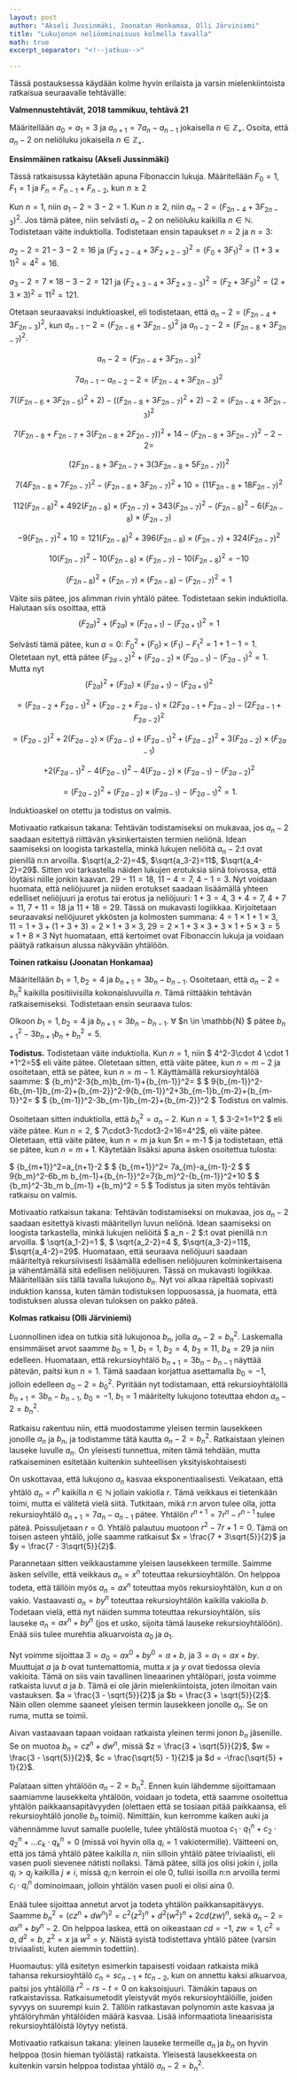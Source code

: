 ```yaml
---
layout: post
author: "Akseli Jussinmäki, Joonatan Honkamaa, Olli Järviniemi"
title: "Lukujonon neliöominaisuus kolmella tavalla"
math: true
excerpt_separator: "<!--jatkuu-->"

---
```


Tässä postauksessa käydään kolme hyvin erilaista ja varsin mielenkiintoista ratkaisua seuraavalle tehtävälle:

**Valmennustehtävät, 2018 tammikuu, tehtävä 21**

Määritellään $a_0 = a_1 = 3$ ja $a_{n+1} = 7a_n - a_{n-1}$ jokaisella $n \in \mathbb{Z_+}$. Osoita, että $a_n - 2$ on neliöluku jokaisella $n \in \mathbb{Z_+}$.

<!--jatkuu-->

**Ensimmäinen ratkaisu (Akseli Jussinmäki)**

Tässä ratkaisussa käytetään apuna Fibonaccin lukuja. Määritellään $F_0=1$, $F_1=1$ ja $F_n=F_{n-1}+F_{n-2}$, kun $n\geq 2$

Kun $n=1$, niin $a_1-2=3-2=1$.
Kun $n\geq 2$, niin  $a_n-2=(F_{2n-4}+3F_{2n-3})^2$. Jos tämä pätee, niin selvästi $a_n-2$ on neliöluku kaikilla $n\in\mathbb{N}$. Todistetaan väite induktiolla. Todistetaan ensin tapaukset $n=2$ ja $n=3$:

  $a_2-2=21-3-2=16$ ja
   $(F_{2\times2-4}+3F_{2\times2-3})^{2}=(F_0+3F_1)^{2}=(1+3\times1)^{2}=4^{2}=16$.

  $a_3-2=7\times18-3-2=121$ ja
 $(F_{2\times3-4}+3F_{2\times3-3})^{2}=(F_2+3F_3)^{2}=(2+3\times3)^{2}=11^{2}=121$.

   Otetaan seuraavaksi induktioaskel, eli todistetaan, että $a_n-2=(F_{2n-4}+3F_{2n-3})^2$, kun $a_{n-1}-2=(F_{2n-6}+3F_{2n-5})^2$ ja $a_{n-2}-2=(F_{2n-8}+3F_{2n-7})^2$.

  $$a_n-2=(F_{2n-4}+3F_{2n-3})^2$$

  $$7a_{n-1}-a_{n-2}-2=(F_{2n-4}+3F_{2n-3})^2$$

  $$7((F_{2n-6}+3F_{2n-5})^2+2)-((F_{2n-8}+3F_{2n-7})^2+2)-2=(F_{2n-4}+3F_{2n-3})^2$$

  $$7(F_{2n-8}+F_{2n-7}+3(F_{2n-8}+2F_{2n-7}))^{2}+14-(F_{2n-8}+3F_{2n-7})^2-2-2=$$

  $$(2F_{2n-8}+3F_{2n-7}
  +3(3F_{2n-8}+5F_{2n-7}))^{2}
  $$

  $$7(4F_{2n-8}+7F_{2n-7})^{2}-(F_{2n-8}+3F_{2n-7})^2+10=(11F_{2n-8}+18F_{2n-7})^{2}$$

  $$112(F_{2n-8})^{2}+492(F_{2n-8})\times(F_{2n-7})+343(F_{2n-7})^{2}-(F_{2n-8})^{2}-6(F_{2n-8})\times(F_{2n-7})$$

  $$-9(F_{2n-7})^{2}+10=
  121(F_{2n-8})^{2}+396(F_{2n-8})\times(F_{2n-7})+324(F_{2n-7})^{2}$$

  $$10(F_{2n-7})^{2}-10(F_{2n-8})\times(F_{2n-7})-10(F_{2n-8})^{2}=-10$$

  $$(F_{2n-8})^{2}+(F_{2n-7})\times(F_{2n-8})-(F_{2n-7})^{2}=1$$

  Väite siis pätee, jos alimman rivin yhtälö pätee. Todistetaan sekin induktiolla. Halutaan siis osoittaa, että $$(F_{2a})^{2}+(F_{2a})\times(F_{2a+1})-(F_{2a+1})^{2}=1$$

  Selvästi tämä pätee, kun $a=0$: $F_0^{2}+(F_0)\times(F_1)-F_1^{2}=1+1-1=1$. Oletetaan nyt, että pätee $(F_{2a-2})^{2}+(F_{2a-2})\times(F_{2a-1})-(F_{2a-1})^{2}=1$. Mutta nyt $$(F_{2a})^{2}+(F_{2a})\times(F_{2a+1})-(F_{2a+1})^{2}$$

  $$=(F_{2a-2}+F_{2a-1})^{2}+(F_{2a-2}+F_{2a-1})\times(2F_{2a-1}+F_{2a-2})
  -(2F_{2a-1}+F_{2a-2})^{2}$$

  $$=(F_{2a-2})^{2}+2(F_{2a-2})\times(F_{2a-1})+(F_{2a-1})^{2}+(F_{2a-2})^{2}+3(F_{2a-2})\times(F_{2a-1})$$

  $$+2(F_{2a-1})^{2}-4(F_{2a-1})^{2}-4(F_{2a-2})\times(F_{2a-1})-(F_{2a-2})^{2}$$

  $$=(F_{2a-2})^{2}+(F_{2a-2})\times(F_{2a-1})-(F_{2a-1})^{2}=1.$$

  Induktioaskel on otettu ja todistus on valmis.

  Motivaatio ratkaisun takana: Tehtävän todistamiseksi on mukavaa, jos $a_n-2$ saadaan esitettyä riittävän yksinkertaisten termien neliönä. Idean saamiseksi on loogista tarkastella, minkä lukujen neliöitä $a_n-2$:t ovat pienillä n:n arvoilla. $\sqrt{a_2-2}=4$, $\sqrt{a_3-2}=11$, $\sqrt{a_4-2}=29$. Sitten voi tarkastella näiden lukujen erotuksia siinä toivossa, että löytäisi niille jonkin kaavan. $29-11=18$, $11-4=7$, $4-1=3$. Nyt voidaan huomata, että neliöjuuret ja niiden erotukset saadaan lisäämällä yhteen edelliset neliöjuuri ja erotus tai erotus ja neliöjuuri: $1+3=4$, $3+4=7$, $4+7=11$, $7+11=18$ ja $11+18=29$. Tässä on mukavasti logiikkaa. Kirjoitetaan seuraavaksi neliöjuuret ykkösten ja kolmosten summana: $4=1\times1+1\times3$, $11=1+3+(1+3+3)=2\times1+3\times3$, $29=2\times1+3\times3+3\times1+5\times3=5\times1+8\times3$
 Nyt huomataan, että kertoimet ovat Fibonaccin lukuja ja voidaan päätyä ratkaisun alussa näkyvään yhtälöön.









**Toinen ratkaisu (Joonatan Honkamaa)**

Määritellään $b_1=1, b_2=4$ ja $b_{n+1}=3b_n-b_{n-1}$. Osoitetaan, että $a_n-2={b_n}^2$ kaikilla positiivisilla kokonaisluvuilla $n$. Tämä riittääkin tehtävän ratkaisemiseksi. Todistetaan ensin seuraava tulos:

Olkoon $b_1=1, b_2=4$ ja $b_{n+1}=3b_n-b_{n-1}$. $\forall$ $n \in \mathbb{N} $ pätee ${b_{n+1}}^2-3b_{n+1}b_n+{b_n}^2=5$.

**Todistus.** Todistetaan väite induktiolla. Kun $n=1$, niin $ 4^2-3\cdot 4 \cdot 1 +1^2=5$ eli väite pätee. Oletetaan sitten, että väite pätee, kun $n = m-2$ ja osoitetaan, että se pätee, kun $n = m-1$.
Käyttämällä rekursioyhtälöä saamme:
$
{b_m}^2-3{b_m}b_{m-1}+{b_{m-1}}^2=
$
$
9{b_{m-1}}^2-6b_{m-1}b_{m-2}+{b_{m-2}}^2-9{b_{m-1}}^2+3b_{m-1}b_{m-2}+{b_{m-1}}^2=
$
$
{b_{m-1}}^2-3b_{m-1}b_{m-2}+{b_{m-2}}^2
$
Todistus on valmis.

Osoitetaan sitten induktiolla, että ${b_n}^2=a_n -2$.
 Kun $n=1$, $ 3-2=1=1^2 $ eli väite pätee.
 Kun $n=2$, $ 7\cdot3-1\cdot3-2=16=4^2$, eli väite pätee.
Oletetaan, että väite pätee, kun $n = m$ ja kun $n = m-1 $ ja todistetaan, että se pätee, kun $n = m+1$. Käytetään lisäksi apuna äsken osoitettua tulosta:

$
{b_{m+1}}^2=a_{n+1}-2
$
$
{b_{m+1}}^2= 7a_{m}-a_{m-1}-2
$
$
9{b_m}^2-6b_m b_{m-1}+{b_{n-1}}^2=7{b_m}^2-{b_{m-1}}^2+10
$
$
{b_m}^2-3b_m b_{m-1} +{b_m}^2 = 5
$
Todistus ja siten myös tehtävän ratkaisu on valmis.

Motivaatio ratkaisun takana: Tehtävän todistamiseksi on mukavaa, jos $a_n-2$
saadaan esitettyä kivasti määritellyn luvun neliönä. Idean saamiseksi on loogista tarkastella, minkä lukujen neliöitä $ a_n - 2 $:t ovat pienillä n:n arvoilla. $ \sqrt{a_1-2}=1 $, $ \sqrt{a_2-2}=4 $, $\sqrt{a_3-2}=11$, $\sqrt{a_4-2}=29$.
Huomataan, että seuraava neliöjuuri saadaan määriteltyä rekursiivisesti lisäämällä edellisen neliöjuuren kolminkertaisena ja vähentämällä sitä edellisen neliöjuuren.
Tässä on mukavasti logiikkaa. Määritellään siis tällä tavalla lukujono $b_n$.
Nyt voi alkaa räpeltää sopivasti induktion kanssa, kuten tämän todistuksen loppuosassa, ja huomata, että todistuksen alussa olevan tuloksen on pakko päteä.



**Kolmas ratkaisu (Olli Järviniemi)**


Luonnollinen idea on tutkia sitä lukujonoa $b_n$, jolla $a_n - 2 = b_n^2$. Laskemalla ensimmäiset arvot saamme $b_0 = 1$, $b_1 = 1$, $b_2 = 4$, $b_3 = 11$, $b_4 = 29$ ja niin edelleen. Huomataan, että rekursioyhtälö $b_{n+1} = 3b_n - b_{n-1}$ näyttää pätevän, paitsi kun $n = 1$. Tämä saadaan korjattua asettamalla $b_0 = -1$, jolloin edelleen $a_0 - 2 = b_0^2$. Pyritään nyt todistamaan, että rekursioyhtälöllä $b_{n+1} = 3b_n - b_{n-1}$, $b_0 = -1$, $b_1 = 1$ määritelty lukujono toteuttaa ehdon $a_n - 2 = b_n^2$.

Ratkaisu rakentuu niin, että muodostamme yleisen termin lausekkeen jonoille $a_n$ ja $b_n$, ja todistamme tätä kautta $a_n - 2 = b_n^2$. Ratkaistaan yleinen lauseke luvulle $a_n$. On yleisesti tunnettua, miten tämä tehdään, mutta ratkaiseminen esitetään kuitenkin suhteellisen yksityiskohtaisesti

On uskottavaa, että lukujono $a_n$ kasvaa eksponentiaalisesti. Veikataan, että yhtälö $a_n = r^n$ kaikilla $n \in \mathbb{N}$ jollain vakiolla $r$. Tämä veikkaus ei tietenkään toimi, mutta ei välitetä vielä siitä. Tutkitaan, mikä $r$:n arvon tulee olla, jotta rekursioyhtälö $a_{n+1} = 7a_n - a_{n-1}$ pätee. Yhtälön $r^{n+1} = 7r^n - r^{n-1}$ tulee päteä. Poissuljetaan $r = 0$. Yhtälö palautuu muotoon $r^2 - 7r + 1 = 0$. Tämä on toisen asteen yhtälö, jolle saamme ratkaisut $x = \frac{7 + 3\sqrt{5}}{2}$ ja $y = \frac{7 - 3\sqrt{5}}{2}$.

Parannetaan sitten veikkaustamme yleisen lausekkeen termille. Saimme äsken selville, että veikkaus $a_n = x^n$ toteuttaa rekursioyhtälön. On helppoa todeta, että tällöin myös $a_n = ax^n$ toteuttaa myös rekursioyhtälön, kun $a$ on vakio. Vastaavasti $a_n = by^n$ toteuttaa rekursioyhtälön kaikilla vakiolla $b$. Todetaan vielä, että nyt näiden summa toteuttaa rekursioyhtälön, siis lauseke $a_n = ax^n + by^n$ (jos et usko, sijoita tämä lauseke rekursioyhtälöön). Enää siis tulee murehtia alkuarvoista $a_0$ ja $a_1$.

Nyt voimme sijoittaa $3 = a_0 = ax^0 + by^0 = a + b$, ja $3 = a_1 = ax + by$. Muuttujat $a$ ja $b$ ovat tuntemattomia, mutta $x$ ja $y$ ovat tiedossa olevia vakioita. Tämä on siis vain tavallinen lineaarinen yhtälöpari, josta voimme ratkaista luvut $a$ ja $b$. Tämä ei ole järin mielenkiintoista, joten ilmoitan vain vastauksen. $a = \frac{3 - \sqrt{5}}{2}$ ja $b = \frac{3 + \sqrt{5}}{2}$. Näin ollen olemme saaneet yleisen termin lausekkeen jonolle $a_n$. Se on ruma, mutta se toimii.

Aivan vastaavaan tapaan voidaan ratkaista yleinen termi jonon $b_n$ jäsenille. Se on muotoa $b_n = cz^n + dw^n$, missä $z = \frac{3 + \sqrt{5}}{2}$, $w = \frac{3 - \sqrt{5}}{2}$, $c = \frac{\sqrt{5} - 1}{2}$ ja $d = -\frac{\sqrt{5} + 1}{2}$.

Palataan sitten yhtälöön $a_n - 2 = b_n^2$. Ennen kuin lähdemme sijoittamaan saamiamme lausekkeita yhtälöön, voidaan jo todeta, että saamme osoitettua yhtälön paikkaansapitävyyden (olettaen että se tosiaan pitää paikkaansa, eli rekursioyhtälö jonolle $b_n$ toimii). Nimittäin, kun kerromme kaiken auki ja vähennämme luvut samalle puolelle, tulee yhtälöstä muotoa
$c_1 \cdot q_1^n + c_2 \cdot q_2^n + \ldots c_k \cdot q_k^n = 0$ (missä voi hyvin olla $q_i = 1$ vakiotermille). Väitteeni on, että jos tämä yhtälö pätee kaikilla $n$, niin silloin yhtälö pätee triviaalisti, eli vasen puoli sievenee nätisti nollaksi. Tämä pätee, sillä jos olisi jokin $i$, jolla $q_i > q_j$ kaikilla $j \neq i$, missä $q_i$:n kerroin ei ole $0$, tulisi isoilla $n$:n arvoilla termi $c_i \cdot q_i^n$ dominoimaan, jolloin yhtälön vasen puoli ei olisi aina $0$.

Enää tulee sijoittaa annetut arvot ja todeta yhtälön paikkansapitävyys. Saamme
$b_n^2 = (cz^n + dw^n)^2 = c^2(z^2)^n + d^2(w^2)^n + 2cd(zw)^n$, sekä
$a_n - 2 = ax^n + by^n - 2$. On helppoa laskea, että on oikeastaan $cd = -1$, $zw = 1$, $c^2 = a$, $d^2 = b$, $z^2 = x$ ja $w^2 = y$. Näistä syistä todistettava yhtälö pätee (varsin triviaalisti, kuten aiemmin todettiin).

Huomautus: yllä esitetyn esimerkin tapaisesti voidaan ratkaista mikä tahansa rekursioyhtälö $c_n = sc_{n-1} + tc_{n-2}$, kun on annettu kaksi alkuarvoa, paitsi jos yhtälöllä $r^2 - rs - t = 0$ on kaksoisjuuri. Tämäkin tapaus on ratkaistavissa. Ratkaisumetodit yleistyvät myös rekursioyhtälöille, joiden syvyys on suurempi kuin $2$. Tällöin ratkastavan polynomin aste kasvaa ja yhtälöryhmän yhtälöiden määrä kasvaa. Lisää informaatiota lineaarisista rekursioyhtälöistä löytyy netistä.

Motivaatio ratkaisun takana: yleinen lauseke termeille $a_n$ ja $b_n$ on hyvin helppoa (tosin hieman työlästä) ratkaista. Yleisestä lausekkeesta on kuitenkin varsin helppoa todistaa yhtälö $a_n - 2 = b_n^2$.
